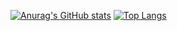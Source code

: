 [![Anurag's GitHub stats](https://github-readme-stats.vercel.app/api?username=ibimsnicesyolo&count_private=true&show_icons=true&theme=radical)](https://github.com/anuraghazra/github-readme-stats)
[![Top Langs](https://github-readme-stats.vercel.app/api/top-langs/?username=ibimsnicesyolo&langs_count=10&layout=compact)](https://github.com/anuraghazra/github-readme-stats)
